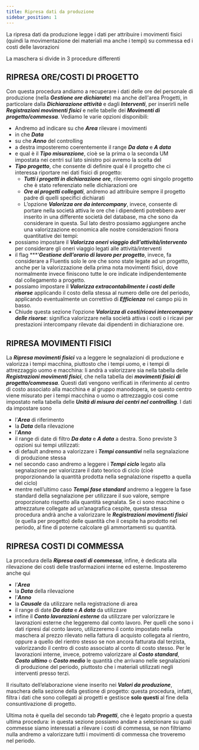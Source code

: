 ```yaml
---
title: Ripresa dati da produzione
sidebar_position: 1 
---
```


La ripresa dati da produzione legge i dati per attribuire i movimenti fisici (quindi la movimentazione dei materiali ma anche i tempi) su commessa ed i costi delle lavorazioni

La maschera si divide in 3 procedure differenti

## RIPRESA ORE/COSTI DI PROGETTO
Con questa procedura andiamo a recuperare i dati delle ore del personale di produzione (nella ***Gestione ore dichiarate***) ma anche dell'area Progetti, in particolare dalla ***Dichiarazione attività*** e dagli ***Interventi***, per inserirli nelle ***Registrazioni movimenti fisici*** e nelle tabelle dei ***Movimenti di progetto/commessa***. Vediamo le varie opzioni disponibili:
- Andremo ad indicare su che ***Area*** rilevare i movimenti
- in che ***Data***
- su che ***Anno*** del controlling 
- a destra imposteremo coerentemente il range ***Da data*** e ***A data***
- e qual è il ***Tipo misurazione***, cioè se la prima o la seconda UM impostata nei centri
sul lato sinistro poi avremo la scelta del 
- ***Tipo progetto***, che consente di definire qual è il progetto che ci interessa riportare nei dati fisici di progetto:
    - ***Tutti i progetti in dichiarazione ore***, rileveremo ogni singolo progetto che è stato referenziato nelle dichiarazioni ore
    - ***Ore ai progetti collegati***, andremo ad attribuire sempre il progetto padre di quelli specifici dichiarati
    - L’opzione ***Valorizza ore da intercompany***, invece, consente di portare nella società attiva le ore che i dipendenti potrebbero aver inserito in una differente società del database, ma che sono da considerare in questa.
Sul lato destro possiamo aggiungere anche una valorizzazione economica alle nostre considerazioni finora quantitative dei tempi: 
- possiamo impostare il ***Valorizza oneri viaggio dell'attività/intervento*** per considerare gli oneri viaggio legati alle attività/interventi 
- il flag ***‘***Gestione dell’orario di lavoro per progetto***, invece, fa considerare a Fluentis solo le ore che sono state legate ad un progetto, anche per la valorizzazione della prima nota movimenti fisici, dove normalmente invece finiscono tutte le ore indicate indipendentemente dal collegamento a progetto.
- possiamo impostare il ***Valorizza extracontabilmente i costi delle risorse*** applicando il costo della stessa al numero delle ore del periodo, applicando eventualmente un correttivo di ***Efficienza*** nel campo più in basso.
- Chiude questa sezione l’opzione ***Valorizza di costi/ricavi intercompany delle risorse***: significa valorizzare nella società attiva i costi o i ricavi per prestazioni intercompany rilevate dai dipendenti in dichiarazione ore.

## RIPRESA MOVIMENTI FISICI
La ***Ripresa movimenti fisici*** va a leggere le segnalazioni di produzione e valorizza i tempi macchina, piuttosto che i tempi uomo, e i tempi di attrezzaggio uomo e macchina: li andrà a valorizzare sia nella tabella delle ***Registrazioni movimenti fisici***, che nella tabella dei ***movimenti fisici di progetto/commessa***. Questi dati vengono verificati in riferimento al centro di costo associato alla macchina e al gruppo manodopera, se questo centro viene misurato per i tempi macchina o uomo o attrezzaggio così come impostato nella tabella delle ***Unità di misura dei centri nel controlling***.
I dati da impostare sono 
- l’***Area*** di riferimento
- la ***Data*** della rilevazione 
- l’***Anno*** 
- il range di date di filtro ***Da data*** e ***A data*** a destra.
Sono previste 3 opzioni sui tempi utilizzati: 
- di default andremo a valorizzare i ***Tempi consuntivi*** nella segnalazione di produzione stessa
- nel secondo caso andremo a leggere i ***Tempi ciclo*** legato alla segnalazione per valorizzare il dato teorico di ciclo (cioè proporzionando la quantità prodotta nella segnalazione rispetto a quella del ciclo)
- mentre nell’ultimo caso ***Tempi fase standard*** andremo a leggere la fase standard della segnalazione per utilizzare il suo valore, sempre proporzionato rispetto alla quantità segnalata.
Se ci sono macchine o attrezzature collegate ad un’anagrafica cespite, questa stessa procedura andrà anche a valorizzare le ***Registrazioni movimenti fisici*** (e quella per progetto) delle quantità che il cespite ha prodotto nel periodo, al fine di poterne calcolare gli ammortamenti su quantità.

## RIPRESA COSTI DI COMMESSA
La procedura della ***Ripresa costi di commessa***, infine, è dedicata alla rilevazione dei costi delle trasformazioni interne ed esterne.
Imposteremo anche qui 
- l’***Area***
- la ***Data*** della rilevazione
- l’***Anno***
- la ***Causale*** da utilizzare nella registrazione di area
- il range di date ***Da data*** e ***A data*** da utilizzare 
- infine il ***Conto lavorazioni esterne*** da utilizzare per valorizzare le lavorazioni esterne che leggeremo dal conto lavoro.
Per quelli che sono i dati ripresi dal conto lavoro, utilizzeremo il conto impostato nella maschera al prezzo rilevato nella fattura di acquisto collegata al rientro, oppure a quello del rientro stesso se non ancora fatturata dal terzista, valorizzando il centro di costo associato al conto di costo stesso.
Per le lavorazioni interne, invece, potremo valorizzare al ***Costo standard***, ***Costo ultimo*** o ***Costo medio*** le quantità che arrivano nelle segnalazioni di produzione del periodo, piuttosto che i materiali utilizzati negli interventi presso terzi.

Il risultato dell’elaborazione viene inserito nei ***Valori da produzione***, maschera della sezione della gestione di progetto: questa procedura, infatti, filtra i dati che sono collegati ai progetti e gestisce **solo questi** al fine della consuntivazione di progetto.

Ultima nota è quella del secondo tab ***Progetti***, che è legato proprio a questa ultima procedura: in questa sezione possiamo andare a selezionare su quali commesse siamo interessati a rilevare i costi di commessa, se non filtriamo nulla andremo a valorizzare tutti i movimenti di commessa che troveremo nel periodo.
